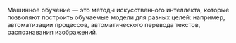 Машинное обучение — это методы искусственного интеллекта, которые позволяют построить обучаемые модели для разных целей: например, автоматизации процессов, автоматического перевода текстов, распознавания изображений.
